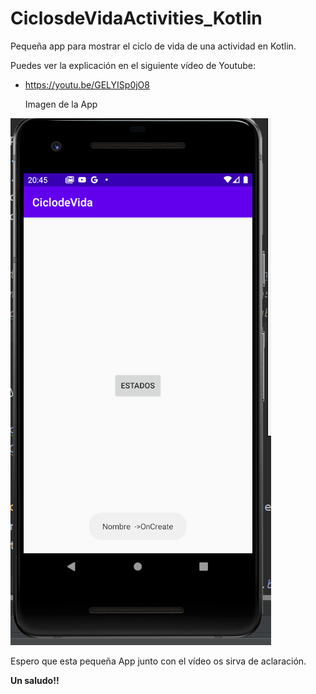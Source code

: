 # CiclosdeVidaActivities_Kotlin

Pequeña app para mostrar el ciclo de vida de una actividad en Kotlin.

Puedes ver la explicación en el siguiente vídeo de Youtube:
- https://youtu.be/GELYISp0jO8


  
    Imagen de la App
<img src="https://raw.githubusercontent.com/antoniomy82/CiclosdeVidaActivities_Kotlin/master/Captura.PNG">


Espero que esta pequeña App junto con el vídeo os sirva de aclaración.
  
  **Un saludo!!**
